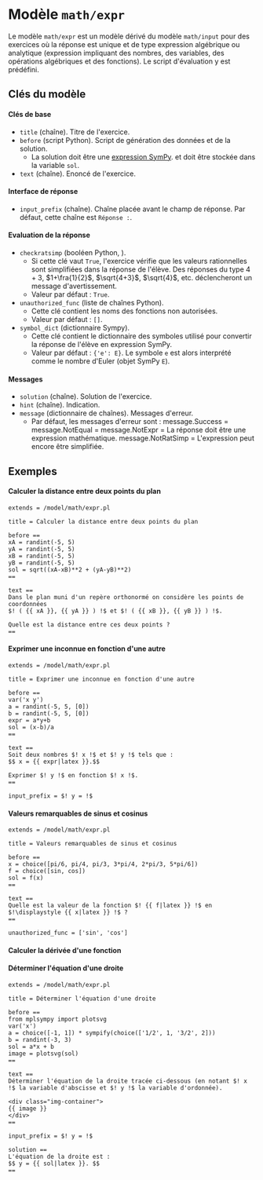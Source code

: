 # Modèle `math/expr`

Le modèle `math/expr` est un modèle dérivé du modèle `math/input` pour des exercices où la réponse est unique et de type expression algébrique ou analytique (expression impliquant des nombres, des variables, des opérations algébriques et des fonctions). Le script d'évaluation y est prédéfini.

## Clés du modèle

#### Clés de base
* `title` (chaîne). Titre de l'exercice.
* `before` (script Python). Script de génération des données et de la solution. 
    * La solution doit être une [expression SymPy](https://docs.sympy.org/latest/modules/core.html?#module-sympy.core.expr). et doit être stockée dans la variable `sol`.
* `text` (chaîne). Enoncé de l'exercice. 

#### Interface de réponse
* `input_prefix` (chaîne). Chaîne placée avant le champ de réponse. Par défaut, cette chaîne est `Réponse :`.

#### Evaluation de la réponse
* `checkratsimp` (booléen Python, ). 
    * Si cette clé vaut `True`, l'exercice vérifie que les valeurs rationnelles sont simplifiées dans la réponse de l'élève. Des réponses du type $4+3$, $1+\fra{1}{2}$, $\sqrt{4+3}$, $\sqrt{4}$, etc. déclencheront un message d'avertissement.
    * Valeur par défaut : `True`.
* `unauthorized_func` (liste de chaînes Python). 
    * Cette clé contient les noms des fonctions non autorisées.
    * Valeur par défaut : `[]`.
* `symbol_dict` (dictionnaire Sympy). 
    * Cette clé contient le dictionnaire des symboles utilisé pour convertir la réponse de l'élève en expression SymPy.
    * Valeur par défaut : `{'e': E}`. Le symbole `e` est alors interprété comme le nombre d'Euler (objet SymPy `E`).

#### Messages
* `solution` (chaîne). Solution de l'exercice.
* `hint` (chaîne). Indication.
* `message` (dictionnaire de chaînes). Messages d'erreur.
    * Par défaut, les messages d'erreur sont :
         message.Success = 
         message.NotEqual = 
         message.NotExpr = La réponse doit être une expression mathématique.
         message.NotRatSimp = L'expression peut encore être simplifiée.  

## Exemples

#### Calculer la distance entre deux points du plan

```
extends = /model/math/expr.pl

title = Calculer la distance entre deux points du plan

before ==
xA = randint(-5, 5)
yA = randint(-5, 5)
xB = randint(-5, 5)
yB = randint(-5, 5)
sol = sqrt((xA-xB)**2 + (yA-yB)**2)
==

text ==
Dans le plan muni d'un repère orthonormé on considère les points de coordonnées 
$! ( {{ xA }}, {{ yA }} ) !$ et $! ( {{ xB }}, {{ yB }} ) !$.

Quelle est la distance entre ces deux points ?
==
```

#### Exprimer une inconnue en fonction d'une autre

```
extends = /model/math/expr.pl

title = Exprimer une inconnue en fonction d'une autre

before ==
var('x y')
a = randint(-5, 5, [0])
b = randint(-5, 5, [0])
expr = a*y+b
sol = (x-b)/a
==

text ==
Soit deux nombres $! x !$ et $! y !$ tels que :
$$ x = {{ expr|latex }}.$$

Exprimer $! y !$ en fonction $! x !$.
==

input_prefix = $! y = !$
```

#### Valeurs remarquables de sinus et cosinus

```
extends = /model/math/expr.pl

title = Valeurs remarquables de sinus et cosinus

before ==
x = choice([pi/6, pi/4, pi/3, 3*pi/4, 2*pi/3, 5*pi/6])
f = choice([sin, cos]) 
sol = f(x)
==

text ==
Quelle est la valeur de la fonction $! {{ f|latex }} !$ en $!\displaystyle {{ x|latex }} !$ ?
==

unauthorized_func = ['sin', 'cos']
```

#### Calculer la dérivée d'une fonction


#### Déterminer l'équation d'une droite

```
extends = /model/math/expr.pl

title = Déterminer l'équation d'une droite

before ==
from mplsympy import plotsvg
var('x')
a = choice([-1, 1]) * sympify(choice(['1/2', 1, '3/2', 2]))
b = randint(-3, 3)
sol = a*x + b
image = plotsvg(sol)
==

text ==
Déterminer l'équation de la droite tracée ci-dessous (en notant $! x !$ la variable d'abscisse et $! y !$ la variable d'ordonnée).

<div class="img-container">
{{ image }}
</div>
==

input_prefix = $! y = !$

solution ==
L'équation de la droite est :
$$ y = {{ sol|latex }}. $$
==
```

